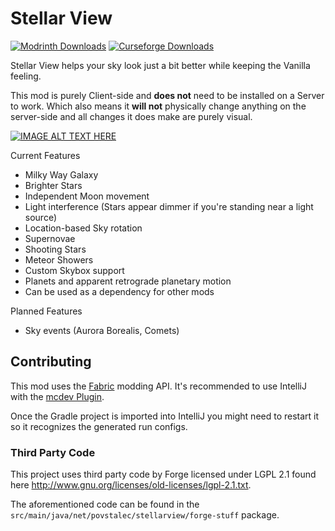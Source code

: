 # Stellar View
[![Modrinth Downloads](https://img.shields.io/modrinth/dt/Iairjv0A?style=for-the-badge&logo=modrinth&label=Modrinth)](https://modrinth.com/mod/stellarview)
[![Curseforge Downloads](https://cf.way2muchnoise.eu/865273.svg?badge_style=for_the_badge)](https://www.curseforge.com/minecraft/mc-mods/stellarview)

Stellar View helps your sky look just a bit better while keeping the Vanilla feeling.

This mod is purely Client-side and **does not** need to be installed on a Server to work.
Which also means it **will not** physically change anything on the server-side and all changes it does make are purely visual.

[![IMAGE ALT TEXT HERE](https://img.youtube.com/vi/asiFL_mAE4M/0.jpg)](https://www.youtube.com/watch?v=asiFL_mAE4M)

Current Features

- Milky Way Galaxy 
- Brighter Stars
- Independent Moon movement
- Light interference (Stars appear dimmer if you're standing near a light source)
- Location-based Sky rotation
- Supernovae
- Shooting Stars
- Meteor Showers
- Custom Skybox support
- Planets and apparent retrograde planetary motion
- Can be used as a dependency for other mods

Planned Features

- Sky events (Aurora Borealis, Comets)

## Contributing

This mod uses the [Fabric](https://fabricmc.net/) modding API.
It's recommended to use IntelliJ with the [mcdev Plugin](https://mcdev.io).

Once the Gradle project is imported into IntelliJ you might need to restart it
so it recognizes the generated run configs.

### Third Party Code

This project uses third party code by Forge licensed under LGPL 2.1 found
here http://www.gnu.org/licenses/old-licenses/lgpl-2.1.txt.


The aforementioned code can be found in the `src/main/java/net/povstalec/stellarview/forge-stuff` package.